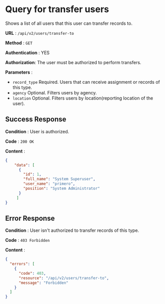 <!-- Copyright (c) 2014 - 2023 UNICEF. All rights reserved. -->

# Query for transfer users

Shows a list of all users that this user can transfer records to.

**URL** : `/api/v2/users/transfer-to`

**Method** : `GET`

**Authentication** : YES

**Authorization**: The user must be authorized to perform transfers.

**Parameters** : 

* `record_type` Required. Users that can receive assignment or records of this type.
* `agency` Optional. Filters users by agency.
* `location` Optional. Filters users by location(reporting location of the user).


## Success Response

**Condition** : User is authorized.

**Code** : `200 OK`

**Content** :

```json
{
    "data": [
      {
        "id": 1,
        "full_name": "System Superuser",
        "user_name": "primero",
        "position": "System Administrator"
      }
     ]
}
```
## Error Response

**Condition** : User isn't authorized to transfer records of this type. 

**Code** : `403 Forbidden`

**Content** :

```json
{
  "errors": [
    {
      "code": 403,
      "resource": "/api/v2/users/transfer-to",
      "message": "Forbidden"
    }
  ]
}
```